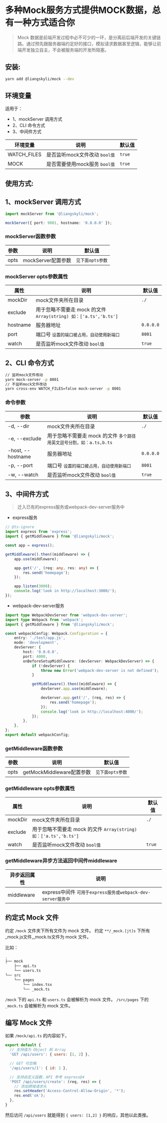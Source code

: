 # 多种Mock服务方式提供MOCK数据，总有一种方式适合你

> Mock 数据是前端开发过程中必不可少的一环，是分离前后端开发的关键链路。通过预先跟服务器端约定好的接口，模拟请求数据甚至逻辑，能够让前端开发独立自主，不会被服务端的开发所阻塞。

## 安装:
```bash
yarn add @liangskyli/mock --dev
```

## 环境变量
适用于：
- 1、mockServer 调用方式
- 2、CLI 命令方式 
- 3、中间件方式

| 环境变量     | 说明                        | 默认值  |
| ---------   | -------------------------  | ------ |
| WATCH_FILES | 是否监听mock文件改动 `bool值` | `true` |
| MOCK        | 是否需要使用mock服务 `bool值` | `true` |

## 使用方式:

## 1、mockServer 调用方式
```ts
import mockServer from '@liangskyli/mock';

mockServer({ port: 9001, hostname: '0.0.0.0' });
```

### mockServer函数参数
| 参数       | 说明             | 默认值      |
| --------- | ---------------  | ---------- |
| opts      | mockServer配置参数 | `见下面opts参数` |

### mockServer opts参数属性
| 属性       | 说明             | 默认值      |
| --------- | ---------------  | ---------- |
| mockDir  | mock文件夹所在目录  | `./` |
| exclude   | 用于忽略不需要走 mock 的文件 `Array(string) 如：['a.ts','b.ts']`  |  |
| hostname  | 服务器地址        | `0.0.0.0` |
| port      | 端口号 `设置的端口被占用，自动使用新端口` | `8001` |
| watch     | 是否监听mock文件改动 `bool值`  | `true` |


## 2、CLI 命令方式

```bash
// 监听mock文件改动
yarn mock-server -p 8001
// 不监听mock文件改动
yarn cross-env WATCH_FILES=false mock-server -p 8001
```

### 命令参数

| 参数       | 说明             | 默认值      |
| --------- | ---------------  | ---------- |
| -d, --dir  | mock文件夹所在目录  | `./` |
| -e, --exclude | 用于忽略不需要走 mock 的文件 `多个路径用英文逗号分割，如：a.ts,b.ts`  |  |
| -host, --hostname  | 服务器地址        | `0.0.0.0` |
| -p, --port      | 端口号 `设置的端口被占用，自动使用新端口` | `8001` |
| -w, --watch     | 是否监听mock文件改动 `bool值` | `true` |

## 3、中间件方式
> 迁入已有的express服务或webpack-dev-server服务中

- express服务
```ts
// @ts-ignore
import express from 'express';
import { getMiddleware } from '@liangskyli/mock';

const app = express();

getMiddleware().then((middleware) => {
    app.use(middleware);

    app.get('/', (req: any, res: any) => {
        res.send('homepage');
    });

    app.listen(3000);
    console.log('look in http://localhost:3000/');
});
```
- webpack-dev-server服务
```ts
import type WebpackDevServer from 'webpack-dev-server';
import type Webpack from 'webpack';
import { getMiddleware } from '@liangskyli/mock';

const webpackConfig: Webpack.Configuration = {
    entry: './test/app.js',
    mode: 'development',
    devServer: {
        host: '0.0.0.0',
        port: 4000,
        onBeforeSetupMiddleware: (devServer: WebpackDevServer) => {
            if (!devServer) {
                throw new Error('webpack-dev-server is not defined');
            }

            getMiddleware().then((middleware) => {
                devServer.app.use(middleware);

                devServer.app.get('/', (req, res) => {
                    res.send('homepage');
                });
                console.log('look in http://localhost:4000/');
            });
        },
    },
};
export default webpackConfig;
```

### getMiddleware函数参数
| 参数       | 说明             | 默认值      |
| --------- | ---------------  | ---------- |
| opts      | getMockMiddleware配置参数 | `见下面opts参数` |

### getMiddleware opts参数属性
| 属性       | 说明             | 默认值      |
| --------- | ---------------  | ---------- |
| mockDir  | mock文件夹所在目录  | `./` |
| exclude   | 用于忽略不需要走 mock 的文件 `Array(string) 如：['a.ts','b.ts']`  |  |
| watch     | 是否监听mock文件改动 `bool值`  | `true` |

### getMiddleware异步方法返回中间件middleware
| 异步返回属性 | 说明             | 
| ---------  | ---------------  |
| middleware  | express中间件 `可用于express服务或webpack-dev-server服务中`  |

## 约定式 Mock 文件

约定 `/mock` 文件夹下所有文件为 mock 文件。
约定 `**/_mock.[jt]s` 下所有_mock.js文件,_mock.ts文件为 mock 文件。

比如：

```bash
.
├── mock
    ├── api.ts
    └── users.ts
└── src
    └── pages
        └── index.tsx
        └── _mock.ts
```

`/mock` 下的 `api.ts` 和 `users.ts` 会被解析为 mock 文件。
`/src/pages` 下的 `_mock.ts` 会被解析为 mock 文件。

## 编写 Mock 文件

如果 `/mock/api.ts` 的内容如下，

```js
export default {
  // 支持值为 Object 和 Array
  'GET /api/users': { users: [1, 2] },

  // GET 可忽略
  '/api/users/1': { id: 1 },

  // 支持自定义函数，API 参考 express@4
  'POST /api/users/create': (req, res) => {
    // 添加跨域请求头
    res.setHeader('Access-Control-Allow-Origin', '*');
    res.end('ok');
  },
}
```

然后访问 `/api/users` 就能得到 `{ users: [1,2] }` 的响应，其他以此类推。
